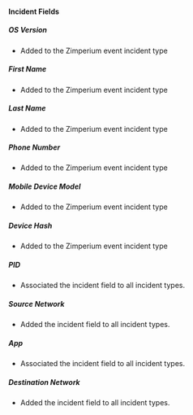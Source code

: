 #### Incident Fields
##### OS Version
  - Added to the Zimperium event incident type
##### First Name
  - Added to the Zimperium event incident type
##### Last Name
  - Added to the Zimperium event incident type
##### Phone Number
  - Added to the Zimperium event incident type
##### Mobile Device Model
  - Added to the Zimperium event incident type
##### Device Hash
  - Added to the Zimperium event incident type
##### PID
  - Associated the incident field to all incident types.
##### Source Network
  - Added the incident field to all incident types.
##### App
  - Associated the incident field to all incident types.
##### Destination Network
  - Added the incident field to all incident types.
